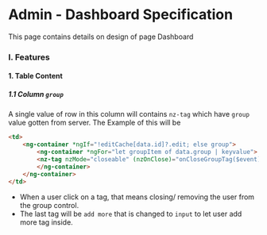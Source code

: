 # Admin - Dashboard Specification

This page contains details on design of page Dashboard

### I. Features

#### 1. Table Content

##### 1.1 Column `group`

A single value of row in this column will contains `nz-tag` which have `group` value gotten from server. The Example of this will be

```html
<td>
    <ng-container *ngIf="!editCache[data.id]?.edit; else group">
        <ng-container *ngFor="let groupItem of data.group | keyvalue">
        <nz-tag nzMode="closeable" (nzOnClose)="onCloseGroupTag($event)">{{ groupItem.value }}</nz-tag>  
        </ng-container>
    </ng-container>
</td>
```

- When a user click on a tag, that means closing/ removing the user from the group control.
- The last tag will be `add more` that is changed to `input` to let user add more tag inside.